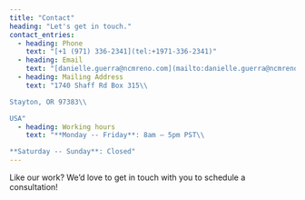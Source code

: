 ```yaml
---
title: "Contact"
heading: "Let's get in touch."
contact_entries:
  - heading: Phone
    text: "[+1 (971) 336-2341](tel:+1971-336-2341)"
  - heading: Email
    text: "[danielle.guerra@ncmreno.com](mailto:danielle.guerra@ncmreno.com)"
  - heading: Mailing Address
    text: "1740 Shaff Rd Box 315\\

Stayton, OR 97383\\

USA"
  - heading: Working hours
    text: "**Monday -- Friday**: 8am – 5pm PST\\

**Saturday -- Sunday**: Closed"
---
```


Like our work? We’d love to get in touch with you to schedule a consultation!
